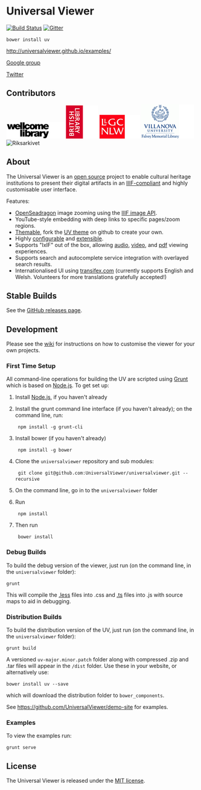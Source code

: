 # Universal Viewer

[![Build Status](https://travis-ci.org/UniversalViewer/universalviewer.svg?branch=master)](https://travis-ci.org/UniversalViewer/universalviewer) [![Gitter](https://badges.gitter.im/Join%20Chat.svg)](https://gitter.im/UniversalViewer/universalviewer?utm_source=badge&utm_medium=badge&utm_campaign=pr-badge&utm_content=badge)

    bower install uv

http://universalviewer.github.io/examples/

[Google group](https://groups.google.com/forum/#!forum/universalviewer)

[Twitter](https://twitter.com/universalviewer)

## Contributors

![Wellcome Library](https://raw.githubusercontent.com/UniversalViewer/assets/master/wellcome_logo.png "Wellcome Library")
![British Library](https://raw.githubusercontent.com/UniversalViewer/assets/master/bl_logo.png "British Library")
![National Library of Wales](https://raw.githubusercontent.com/UniversalViewer/assets/master/nlw_logo.png "National Library of Wales")
![Villanova University, Falvey Memorial Library](https://raw.githubusercontent.com/UniversalViewer/assets/master/vufalvey_logo.png "Villanova University, Falvey Memorial Library")
![Riksarkivet](https://riksarkivet.se/ "Riksarkivet (The National Archives of Sweden)")

## About

The Universal Viewer is an [open source](https://github.com/UniversalViewer/universalviewer/blob/master/LICENSE.txt) project to enable cultural heritage institutions to present their digital artifacts in an [IIIF-compliant](http://iiif.io/) and highly customisable user interface. 

Features:

- [OpenSeadragon](https://openseadragon.github.io/) image zooming using the [IIIF image API](http://iiif.io/api/image/2.0/).
- YouTube-style embedding with deep links to specific pages/zoom regions.
- [Themable](https://stackedit.io/viewer#!provider=gist&gistId=5411c4576c2ec7387bba&filename=uv-theming-tutorial.md), fork the [UV theme](https://github.com/UniversalViewer/uv-en-GB-theme) on github to create your own.
- Highly [configurable](https://github.com/UniversalViewer/universalviewer/wiki/Configuration) and [extensible](http://universalviewer.gitbooks.io/custom-extensions/content/).
- Supports "IxIF" out of the box, allowing [audio](http://universalviewer.github.io/examples/?manifest=http://wellcomelibrary.org/iiif/b17307922/manifest), [video](http://universalviewer.github.io/examples/?manifest=http://wellcomelibrary.org/iiif/b16659090/manifest), and [pdf](http://universalviewer.github.io/examples/?manifest=http://wellcomelibrary.org/iiif/b17502792/manifest) viewing experiences.
- Supports search and autocomplete service integration with overlayed search results.
- Internationalised UI using [transifex.com](https://www.transifex.com/) (currently supports English and Welsh. Volunteers for more translations gratefully accepted!)

## Stable Builds

See the [GitHub releases page](https://github.com/UniversalViewer/UniversalViewer/releases).

## Development

Please see the [wiki](https://github.com/UniversalViewer/UniversalViewer/wiki) for instructions on how to customise the viewer for your own projects.

### First Time Setup

All command-line operations for building the UV are scripted using [Grunt](http://gruntjs.com/) which is based on [Node.js](http://nodejs.org/). To get set up:

1. Install [Node.js](http://nodejs.org), if you haven't already

1. Install the grunt command line interface (if you haven't already); on the command line, run:

	    npm install -g grunt-cli

1. Install bower (if you haven't already)

        npm install -g bower

1. Clone the `universalviewer` repository and sub modules:

	    git clone git@github.com:UniversalViewer/universalviewer.git --recursive

1. On the command line, go in to the `universalviewer` folder

1. Run

        npm install

1. Then run

        bower install


### Debug Builds

To build the debug version of the viewer, just run (on the command line, in the `universalviewer` folder):

	grunt

This will compile the [.less](http://lesscss.org) files into .css and [.ts](http://typescriptlang.org) files into .js with source maps to aid in debugging.

### Distribution Builds

To build the distribution version of the UV, just run (on the command line, in the `universalviewer` folder):

	grunt build

A versioned `uv-major.minor.patch` folder along with compressed .zip and .tar files will appear in the `/dist` folder. Use these in your website, or alternatively use:
 
    bower install uv --save
    
which will download the distribution folder to `bower_components`.

See https://github.com/UniversalViewer/demo-site for examples.

### Examples

To view the examples run:

    grunt serve

## License

The Universal Viewer is released under the [MIT license](https://github.com/UniversalViewer/universalviewer/blob/master/LICENSE.txt).